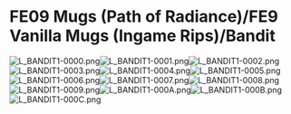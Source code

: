 # FE09 Mugs (Path of Radiance)/FE9 Vanilla Mugs (Ingame Rips)/Bandit

![L_BANDIT1-0000.png](https://raw.githubusercontent.com/Klokinator/FE-Repo/main/Portrait%20Repository/FE09%20Mugs%20(Path%20of%20Radiance)/FE9%20Vanilla%20Mugs%20(Ingame%20Rips)/Bandit/L_BANDIT1-0000.png "L_BANDIT1-0000.png")![L_BANDIT1-0001.png](https://raw.githubusercontent.com/Klokinator/FE-Repo/main/Portrait%20Repository/FE09%20Mugs%20(Path%20of%20Radiance)/FE9%20Vanilla%20Mugs%20(Ingame%20Rips)/Bandit/L_BANDIT1-0001.png "L_BANDIT1-0001.png")![L_BANDIT1-0002.png](https://raw.githubusercontent.com/Klokinator/FE-Repo/main/Portrait%20Repository/FE09%20Mugs%20(Path%20of%20Radiance)/FE9%20Vanilla%20Mugs%20(Ingame%20Rips)/Bandit/L_BANDIT1-0002.png "L_BANDIT1-0002.png")![L_BANDIT1-0003.png](https://raw.githubusercontent.com/Klokinator/FE-Repo/main/Portrait%20Repository/FE09%20Mugs%20(Path%20of%20Radiance)/FE9%20Vanilla%20Mugs%20(Ingame%20Rips)/Bandit/L_BANDIT1-0003.png "L_BANDIT1-0003.png")![L_BANDIT1-0004.png](https://raw.githubusercontent.com/Klokinator/FE-Repo/main/Portrait%20Repository/FE09%20Mugs%20(Path%20of%20Radiance)/FE9%20Vanilla%20Mugs%20(Ingame%20Rips)/Bandit/L_BANDIT1-0004.png "L_BANDIT1-0004.png")![L_BANDIT1-0005.png](https://raw.githubusercontent.com/Klokinator/FE-Repo/main/Portrait%20Repository/FE09%20Mugs%20(Path%20of%20Radiance)/FE9%20Vanilla%20Mugs%20(Ingame%20Rips)/Bandit/L_BANDIT1-0005.png "L_BANDIT1-0005.png")![L_BANDIT1-0006.png](https://raw.githubusercontent.com/Klokinator/FE-Repo/main/Portrait%20Repository/FE09%20Mugs%20(Path%20of%20Radiance)/FE9%20Vanilla%20Mugs%20(Ingame%20Rips)/Bandit/L_BANDIT1-0006.png "L_BANDIT1-0006.png")![L_BANDIT1-0007.png](https://raw.githubusercontent.com/Klokinator/FE-Repo/main/Portrait%20Repository/FE09%20Mugs%20(Path%20of%20Radiance)/FE9%20Vanilla%20Mugs%20(Ingame%20Rips)/Bandit/L_BANDIT1-0007.png "L_BANDIT1-0007.png")![L_BANDIT1-0008.png](https://raw.githubusercontent.com/Klokinator/FE-Repo/main/Portrait%20Repository/FE09%20Mugs%20(Path%20of%20Radiance)/FE9%20Vanilla%20Mugs%20(Ingame%20Rips)/Bandit/L_BANDIT1-0008.png "L_BANDIT1-0008.png")![L_BANDIT1-0009.png](https://raw.githubusercontent.com/Klokinator/FE-Repo/main/Portrait%20Repository/FE09%20Mugs%20(Path%20of%20Radiance)/FE9%20Vanilla%20Mugs%20(Ingame%20Rips)/Bandit/L_BANDIT1-0009.png "L_BANDIT1-0009.png")![L_BANDIT1-000A.png](https://raw.githubusercontent.com/Klokinator/FE-Repo/main/Portrait%20Repository/FE09%20Mugs%20(Path%20of%20Radiance)/FE9%20Vanilla%20Mugs%20(Ingame%20Rips)/Bandit/L_BANDIT1-000A.png "L_BANDIT1-000A.png")![L_BANDIT1-000B.png](https://raw.githubusercontent.com/Klokinator/FE-Repo/main/Portrait%20Repository/FE09%20Mugs%20(Path%20of%20Radiance)/FE9%20Vanilla%20Mugs%20(Ingame%20Rips)/Bandit/L_BANDIT1-000B.png "L_BANDIT1-000B.png")![L_BANDIT1-000C.png](https://raw.githubusercontent.com/Klokinator/FE-Repo/main/Portrait%20Repository/FE09%20Mugs%20(Path%20of%20Radiance)/FE9%20Vanilla%20Mugs%20(Ingame%20Rips)/Bandit/L_BANDIT1-000C.png "L_BANDIT1-000C.png")